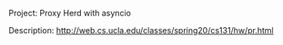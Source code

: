 Project: Proxy Herd with asyncio

Description: http://web.cs.ucla.edu/classes/spring20/cs131/hw/pr.html
